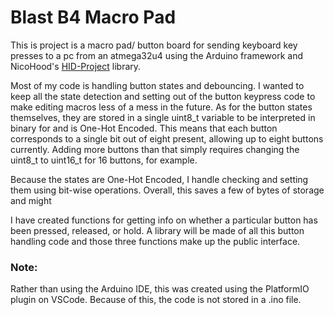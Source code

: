 # Blast B4 Macro Pad
This is project is a macro pad/ button board for sending keyboard key presses to a pc from an atmega32u4 using the Arduino framework and NicoHood's [HID-Project](https://github.com/NicoHood/HID) library.

Most of my code is handling button states and debouncing.
I wanted to keep all the state detection and setting out of the button keypress code to make editing macros less of a mess in the future.
As for the button states themselves, they are stored in a single uint8_t variable to be interpreted in binary for and is One-Hot Encoded. This means that each button corresponds to a single bit out of eight present, allowing up to eight buttons currently. 
Adding more buttons than that simply requires changing the uint8_t to uint16_t for 16 buttons, for example.

Because the states are One-Hot Encoded, I handle checking and setting them using bit-wise operations.
Overall, this saves a few of bytes of storage and might

I have created functions for getting info on whether a particular button has been pressed, released, or hold.
A library will be made of all this button handling code and those three functions make up the public interface.



### Note:
Rather than using the Arduino IDE, this was created using the PlatformIO plugin on VSCode.
Because of this, the code is not stored in a .ino file.